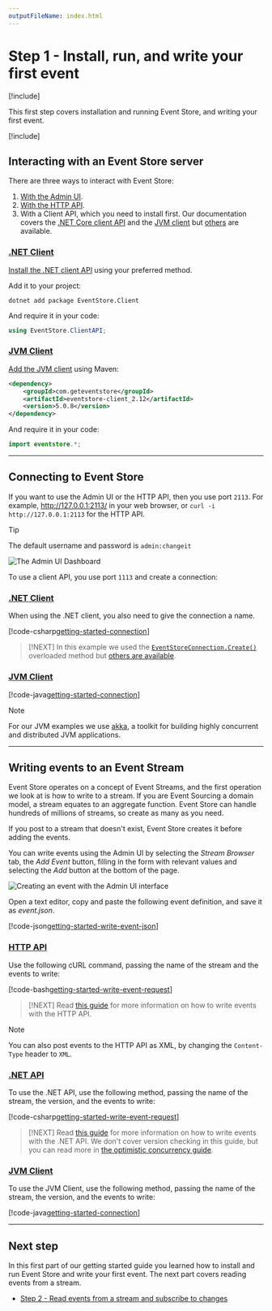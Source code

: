 ```yaml
---
outputFileName: index.html
---
```


# Step 1 - Install, run, and write your first event

[!include[<Getting Started Intro>](~/getting-started/_intro.md)]

This first step covers installation and running Event Store, and writing your first event.

[!include[<Getting Started Install and run>](~/partials/_install-run.md)]

## Interacting with an Event Store server

There are three ways to interact with Event Store:

1.  [With the Admin UI](~/server/admin-ui.md).
2.  [With the HTTP API](~/http-api/index.md).
3.  With a Client API, which you need to install first. Our documentation covers the [.NET Core client API](~/dotnet-api/index.md) and the [JVM client](https://github.com/EventStore/EventStore.JVM) but [others](~/getting-started/which-api-sdk.md) are available.

### [.NET Client](#tab/tabid-dotnet-client)

[Install the .NET client API](https://www.nuget.org/packages/EventStore.Client) using your preferred method.

Add it to your project:

```shell
dotnet add package EventStore.Client
```

And require it in your code:

```csharp
using EventStore.ClientAPI;
```

### [JVM Client](#tab/tabid-jvm-client)

[Add the JVM client](https://github.com/EventStore/EventStore.JVM#setup) using Maven:

```xml
<dependency>
    <groupId>com.geteventstore</groupId>
    <artifactId>eventstore-client_2.12</artifactId>
    <version>5.0.8</version>
</dependency>
```

And require it in your code:

```java
import eventstore.*;
```

* * *

## Connecting to Event Store

If you want to use the Admin UI or the HTTP API, then you use port `2113`. For example, <http://127.0.0.1:2113/> in your web browser, or `curl -i http://127.0.0.1:2113` for the HTTP API.

> [!TIP]
> The default username and password is `admin:changeit`

![The Admin UI Dashboard](~/images/es-web-admin-dashboard.png)

To use a client API, you use port `1113` and create a connection:

### [.NET Client](#tab/tabid-dotnet-client-connect)

When using the .NET client, you also need to give the connection a name.

[!code-csharp[getting-started-connection](../../EventStore.Samples.Dotnet/DocsExample/Program.cs?start=32&end=33)]

> [!NEXT]
> In this example we used the [`EventStoreConnection.Create()`](#EventStore.ClientAPI.EventStoreConnection.Create(System.String,System.String)) overloaded method but [others are available](#EventStore.ClientAPI.EventStoreConnection).

### [JVM Client](#tab/tabid-jvm-client-connect)

[!code-java[getting-started-connection](../../EventStore.Samples.Java/src/main/java/org/eventstore/sample//WriteEventExample.java?start=17&end=22)]

> [!NOTE]
> For our JVM examples we use [akka](https://akka.io), a toolkit for building highly concurrent and distributed JVM applications.

* * *

## Writing events to an Event Stream

Event Store operates on a concept of Event Streams, and the first operation we look at is how to write to a stream. If you are Event Sourcing a domain model, a stream equates to an aggregate function. Event Store can handle hundreds of millions of streams, so create as many as you need.

If you post to a stream that doesn't exist, Event Store creates it before adding the events.

You can write events using the Admin UI by selecting the _Stream Browser_ tab, the _Add Event_ button, filling in the form with relevant values and selecting the _Add_ button at the bottom of the page.

![Creating an event with the Admin UI interface](~/images/getting-started-add-event.gif)

Open a text editor, copy and paste the following event definition, and save it as _event.json_.

[!code-json[getting-started-write-event-json](~/code-examples/getting-started/event.json "The contents of event.json")]

### [HTTP API](#tab/tabid-4)

Use the following cURL command, passing the name of the stream and the events to write:

[!code-bash[getting-started-write-event-request](~/code-examples/getting-started/write-event.sh?start=1&end=1)]

> [!NEXT]
> Read [this guide](~/http-api/creating-writing-a-stream.md) for more information on how to write events with the HTTP API.

> [!NOTE]
> You can also post events to the HTTP API as XML, by changing the `Content-Type` header to `XML`.

### [.NET API](#tab/tabid-5)

To use the .NET API, use the following method, passing the name of the stream, the version, and the events to write:

[!code-csharp[getting-started-write-event-request](../../EventStore.Samples.Dotnet/DocsExample/Program.cs?range=95)]

> [!NEXT]
> Read [this guide](~/http-api/creating-writing-a-stream.md) for more information on how to write events with the .NET API. We don't cover version checking in this guide, but you can read more in [the optimistic concurrency guide](~/dotnet-api/optimistic-concurrency-and-idempotence.md).

### [JVM Client](#tab/tabid-6)

To use the JVM Client, use the following method, passing the name of the stream, the version, and the events to write:

[!code-java[getting-started-connection](../../EventStore.Samples.Java/src/main/java/org/eventstore/sample/WriteEventExample.java?start=23&end=36)]

* * *

## Next step

In this first part of our getting started guide you learned how to install and run Event Store and write your first event. The next part covers reading events from a stream.

-   [Step 2 - Read events from a stream and subscribe to changes](~/getting-started/reading-subscribing-events.md)
